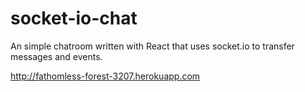# socket-io-chat

An simple chatroom written with React that uses socket.io to transfer messages and events.

http://fathomless-forest-3207.herokuapp.com
